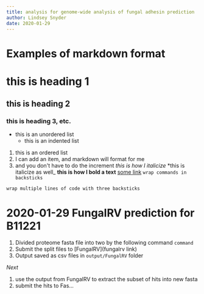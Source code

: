 ```yaml
---
title: analysis for genome-wide analysis of fungal adhesin prediction
author: Lindsey Snyder
date: 2020-01-29
---
```


# Examples of markdown format
# this is heading 1
## this is heading 2
### this is heading 3, etc.
- this is an unordered list
    - this is an indented list
1. this is an ordered list
1. I can add an item, and markdown will format for me
1. and you don't have to do the increment
_this is how I italicize_
*this is italicize as well_
**this is how I bold a text**
[some link](yeastgenome.org)
`wrap commands in backsticks`
```
wrap multiple lines of code with three backsticks
```

# 2020-01-29 FungalRV prediction for B11221
1. Divided proteome fasta file into two by the following command
    `command`
2. Submit the split files to [FungalRV](fungalrv link)
3. Output saved as csv files in `output/FungalRV` folder

_Next_
1. use the output from FungalRV to extract the subset of hits into new fasta
2. submit the hits to Fas...
